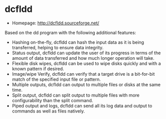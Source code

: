 # dcfldd

* Homepage: http://dcfldd.sourceforge.net/

Based on the dd program with the following additional features:

  - Hashing on-the-fly, dcfldd can hash the input data as it is being
    transferred, helping to ensure data integrity.
  - Status output, dcfldd can update the user of its progress in terms of the
    amount of data transferred and how much longer operation will take.
  - Flexible disk wipes, dcfldd can be used to wipe disks quickly and with a
    known pattern if desired.
  - Image/wipe Verify, dcfldd can verify that a target drive is a bit-for-bit
    match of the specified input file or pattern.
  - Multiple outputs, dcfldd can output to multiple files or disks at the same
    time.
  - Split output, dcfldd can split output to multiple files with more
    configurability than the split command.
  - Piped output and logs, dcfldd can send all its log data and output to
    commands as well as files natively.
